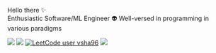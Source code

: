 Hello there ✨  
Enthusiastic Software/ML Engineer 👽 Well-versed in programming in various paradigms   

[![](https://img.shields.io/github/stars/vsha96?style=for-the-badge&logo=github&color=silver&logoColor=white&labelColor=black)](https://github.com/vsha96?tab=repositories)
[![](https://img.shields.io/badge/-LeetCode-FFA116?style=for-the-badge&logo=LeetCode&logoColor=black)](https://leetcode.com/vsha96/)
[![LeetCode user vsha96](https://img.shields.io/badge/dynamic/json?style=for-the-badge&labelColor=black&color=%23ffa116&label=Solved&query=solvedOverTotal&url=https%3A%2F%2Fleetcode-badge.vercel.app%2Fapi%2Fusers%2Fvsha96&logo=leetcode&logoColor=yellow)](https://leetcode.com/vsha96/)
[![](https://img.shields.io/badge/Kaggle-20BEFF?style=for-the-badge&logo=Kaggle&logoColor=white)](https://www.kaggle.com/vsha96)  



<!--


<details>
  <summary>pov: when looking at some of my projects (click me)</summary>
    <img src="demo/grievous.gif" width="300"/>
</details>



My stats  
[![Leetcode Stats](https://leetcard.jacoblin.cool/vsha96?border=0&radius=20?theme=light,dark)](https://leetcode.com/vsha96/)
<a href="https://github.com/JacobLinCool/LeetCode-Stats-Card"><span style="font-size:12px;">tool source</span></a>  
[![Codewars](https://github.r2v.ch/codewars?user=vsha96&stroke=%23b362ff&theme=nightowl)](https://www.codewars.com/users/vsha96)
<a href="https://github.com/DiniFarb/codewars_readme_stats"><span style="font-size:12px;">tool source</span></a>


**vsha96/vsha96** is a ✨ _special_ ✨ repository because its `README.md` (this file) appears on your GitHub profile.

Here are some ideas to get you started:

- 🔭 I’m currently working on ...
- 🌱 I’m currently learning ...
- 👯 I’m looking to collaborate on ...
- 🤔 I’m looking for help with ...
- 💬 Ask me about ...
- 📫 How to reach me: ...
- 😄 Pronouns: ...
- ⚡ Fun fact: ...
-->
